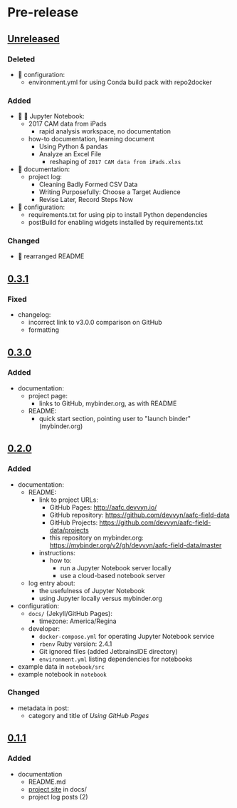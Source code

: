 Pre-release
===========

[Unreleased]
------------

### Deleted

- :wrench: configuration:
    - environment.yml for using Conda build pack with repo2docker

### Added

- :memo: :microscope: Jupyter Notebook:
    - 2017 CAM data from iPads
        - rapid analysis workspace, no documentation
    - how-to documentation, learning document
        - Using Python & pandas
        - Analyze an Excel File
            - reshaping of `2017 CAM data from iPads.xlxs`
- :memo: documentation:
    - project log:
        - Cleaning Badly Formed CSV Data
        - Writing Purposefully: Choose a Target Audience
        - Revise Later, Record Steps Now
- :wrench: configuration:
    - requirements.txt for using pip to install Python dependencies
    - postBuild for enabling widgets installed by requirements.txt

### Changed

- :memo: rearranged README


[0.3.1]
-------

### Fixed

- changelog:
    - incorrect link to v3.0.0 comparison on GitHub
    - formatting


[0.3.0]
-------

### Added

- documentation:
    - project page:
        - links to GitHub, mybinder.org, as with README
    - README:
        - quick start section, pointing user to "launch binder" (mybinder.org)


[0.2.0]
-------

### Added

- documentation:
    - README:
        - link to project URLs:
            - GitHub Pages: http://aafc.devvyn.io/
            - GitHub repository: https://github.com/devvyn/aafc-field-data
            - GitHub Projects: https://github.com/devvyn/aafc-field-data/projects
            - this repository on mybinder.org: https://mybinder.org/v2/gh/devvyn/aafc-field-data/master
        - instructions:
            - how to:
                - run a Jupyter Notebook server locally
                - use a cloud-based notebook server
    - log entry about:
        - the usefulness of Jupyter Notebook
        - using Jupyter locally versus mybinder.org
- configuration:
    - `docs/` (Jekyll/GitHub Pages):
        - timezone: America/Regina
    - developer:
        - `docker-compose.yml` for operating Jupyter Notebook service
        - `rbenv` Ruby version: 2.4.1
        - Git ignored files (added JetbrainsIDE directory)
        - `environment.yml` listing dependencies for notebooks
- example data in `notebook/src`
- example notebook in `notebook`

### Changed

- metadata in post:
    - category and title of _Using GitHub Pages_


[0.1.1]
-------

### Added

- documentation
  - README.md
  - [project site] in docs/
  - project log posts (2)


[Unreleased]: https://github.com/devvyn/aafc-field-data/compare/v0.3.1...master
[0.3.1]: https://github.com/devvyn/aafc-field-data/compare/v0.3.0...v0.3.1
[0.3.0]: https://github.com/devvyn/aafc-field-data/compare/v0.2.0...v0.3.0
[0.2.0]: https://github.com/devvyn/aafc-field-data/compare/v0.1.1...v0.2.0
[0.1.1]: https://github.com/devvyn/aafc-field-data/tree/v0.1.1
[project site]: http://aafc.devvyn.io/
